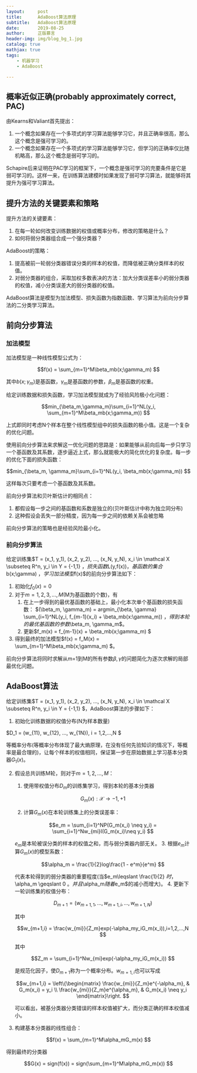 ```yaml
---
layout:     post
title:      AdaBoost算法原理
subtitle:   AdaBoost算法原理
date:       2019-08-25
author:     正版慕言
header-img: img/blog_bg_1.jpg
catalog: true
mathjax: true
tags:
    - 机器学习
    - AdaBoost

---
```


## 概率近似正确(probably approximately correct, PAC)

由Kearns和Valiant首先提出：

1. 一个概念如果存在一个多项式的学习算法能够学习它，并且正确率很高，那么这个概念是强可学习的。
2. 一个概念如果存在一个多项式的学习算法能够学习它，但学习的正确率仅比随机略高，那么这个概念是弱可学习的。

Schapire后来证明在PAC学习的框架下，一个概念是强可学习的充要条件是它是弱可学习的。这样一来，在训练算法建模时如果发现了弱可学习算法，就能够将其提升为强可学习算法。

## 提升方法的关键要素和策略

提升方法的关键要素：

1. 在每一轮如何改变训练数据的权值或概率分布，修改的策略是什么？
2. 如何将弱分类器组合成一个强分类器？

AdaBoost的策略：

1. 提高被前一轮弱分类器错误分类的样本的权值，而降低被正确分类样本的权值。
2. 对弱分类器的组合，采取加权多数表决的方法：加大分类误差率小的弱分类器的权值，减小分类误差大的弱分类器的权值。

AdaBoost算法是模型为加法模型、损失函数为指数函数、学习算法为前向分步算法的二分类学习算法。

## 前向分步算法

### 加法模型

加法模型是一种线性模型公式为：

$$f(x) = \sum_{m=1}^M\beta_mb(x;\gamma_m) $$

其中$b(x;\gamma_m)$是基函数，$\gamma_m$是基函数的参数，$\beta_m$是基函数的权重。

给定训练数据和损失函数，学习加法模型就成为了经验风险极小化问题：

$$min_{\beta_m,\gamma_m}\sum_{i=1}^NL(y_i, \sum_{m=1}^M\beta_mb(x;\gamma_m)) $$

上式即同时考虑N个样本在整个线性模型组中的损失函数的极小值。这是一个复杂的优化问题。

使用前向分步算法来求解这一优化问题的思路是：如果能够从前向后每一步只学习一个基函数及其系数，逐步逼近上式，那么就能极大的简化优化的复杂度。每一步的优化下面的损失函数：

$$min_{\beta_m, \gamma_m}\sum_{i=1}^NL(y_i, \beta_mb(x;\gamma_m)) $$

这样每次只要考虑一个基函数及其系数。

前向分步算法和贝叶斯估计的相同点：

1. 都假设每一步之间的基函数和系数是独立的(贝叶斯估计中称为独立同分布)
2. 这种假设会丢失一部分精度，因为每一步之间的依赖关系会被忽略

前向分步算法的策略也是经验风险最小化。

### 前向分步算法

给定训练集$T = (x_1, y_1), (x_2, y_2), ..., (x_N, y_N), x_i \in \mathcal X \subseteq R^n, y_i \in Y = {-1,1} $，损失函数$L(y,f(x))$，基函数的集合$b(x;\gamma) $，学习加法模型$f(x)$的前向分步算法如下：

1. 初始化$f_0(x) = 0$
2. 对于$m = 1,2,3,...,M$(M为基函数的个数)，有
	1. 在上一步得到的最优基函数的基础上，最小化本次单个基函数的损失函数：
	$(\beta_m, \gamma_m) = argmin_{\beta, \gamma} \sum_{i=1}^NL(y_i, f_{m-1}(x_i) + \beta_mb(x:\gamma_m)) $，得到本轮的最优基函数的参数$\beta_m, \gamma_m$。
	2. 更新$f_m(x) = f_{m-1}(x) + \beta_mb(x;\gamma_m) $
3. 得到最终的加法模型$f(x) = f_M(x) = \sum_{m=1}^M\beta_mb(x;\gamma_m) $。

前向分步算法将同时求解从m=1到M的所有参数$\beta,\gamma$的问题简化为逐次求解的局部最优化问题。

## AdaBoost算法

给定训练集$T = (x_1, y_1), (x_2, y_2), ..., (x_N, y_N), x_i \in \mathcal X \subseteq R^n, y_i \in Y = {-1,1} $，AdaBoost算法的步骤如下：

1. 初始化训练数据的权值分布(N为样本数量) 

$D_1 = (w_{11}, w_{12}, ..., w_{1N}), i = 1,2,...,N $

等概率分布(等概率分布体现了最大熵原理，在没有任何先验知识的情况下，等概率是最合理的)，让每个样本的权值相同，保证第一步在原始数据上学习基本分类器$G_1(x)$。

2. 假设总共训练M轮，则对于$m = 1,2,...,M$：
	1. 使用带权值分布$D_m$的训练集学习，得到本轮的基本分类器

	$$G_m(x):\mathcal X \rightarrow {-1,+1}$$

	2. 计算$G_m(x)$在本轮训练集上的分类误差率：

	$$e_m = \sum_{i=1}^NP(G_m(x_i) \neq y_i) =  \sum_{i=1}^Nw_{mi}I(G_m(x_i)\neq y_i) $$

	$e_m$是本轮被误分类的样本的权值之和，而与弱分类器内部无关。
	3. 根据$e_m$计算$G_m(x)$的模型系数：

	$$\alpha_m = \frac{1}{2}log\frac{1 - e^m}{e^m} $$

	代表本轮得到的弱分类器的重要程度(当$e_m\leqslant \frac{1}{2} $时，$\alpha_m \geqslant 0 $。并且$\alpha_m$随着$e_m$的减小而增大)。
	4. 更新下一轮训练集的权值分布：

	$$D_{m+1} = (w_{m+1,1}, ..., w_{m+1,i}, ..., w_{m+1,N}) $$

	其中

	$$w_{m+1,i} = \frac{w_{mi}}{Z_m}exp(-\alpha_my_iG_m(x_i)),i=1,2,...,N $$

	其中

	$$Z_m = \sum_{i=1}^Nw_{mi}exp(-\alpha_my_iG_m(x_i)) $$

	是规范化因子，使$D_{m+1}$称为一个概率分布。$w_{m=1,i}$也可以写成

	$$w_{m+1,i} = \left\{\begin{matrix}
	\frac{w_{mi}}{Z_m}e^{-\alpha_m}, & G_m(x_i) = y_i \\ 
	\frac{w_{mi}}{Z_m}e^{\alpha_m}, & G_m(x_i) \neq y_i
	\end{matrix}\right. $$

	可以看出，被基分类器分类错误的样本权值被扩大，而分类正确的样本权值减小。
3. 构建基本分类器的线性组合：

$$f(x) = \sum_{m=1}^M\alpha_mG_m(x) $$

得到最终的分类器

$$G(x) = sign(f(x)) = sign(\sum_{m=1}^M\alpha_mG_m(x)) $$